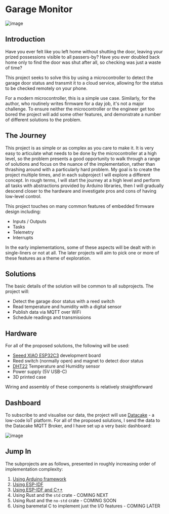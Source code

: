 # Garage Monitor
![image](https://github.com/user-attachments/assets/e63ac389-65a6-4c24-9515-e5f5d7e31f60)

## Introduction

Have you ever felt like you left home without shutting the door, leaving your prized possessions visible to all passers-by? Have you ever doubled back home only to find the door was shut after all, so checking was just a waste of time?

This project seeks to solve this by using a microcontroller to detect the garage door status and transmit it to a cloud service, allowing for the status to be checked remotely on your phone.

For a modern microcontroller, this is a simple use case. Similarly, for the author, who routinely writes firmware for a day job, it's not a major challenge. To ensure neither the microcontroller or the engineer get too bored the project will add some other features, and demonstrate a number of different solutions to the problem.

## The Journey

This project is as simple or as complex as you care to make it. It is very easy to articulate what needs to be done by the microcontroller at a high level, so the problem presents a good opportunity to walk through a range of solutions and focus on the nuance of the implementation, rather than thrashing around with a particularly hard problem. My goal is to create the project multiple times, and in each subproject I will explore a different concept. In rough terms, I will start the journey at a high level and perform all tasks with abstractions provided by Arduino libraries, then I will gradually descend closer to the hardware and investigate pros and cons of having low-level control.

This project touches on many common features of embedded firmware design including:

- Inputs / Outputs
- Tasks
- Telemetry
- Interrupts

In the early implementations, some of these aspects will be dealt with in single-liners or not at all. The later projects will aim to pick one or more of these features as a theme of exploration.

## Solutions

The basic details of the solution will be common to all subprojects. The project will: 

- Detect the garage door status with a reed switch
- Read temperature and humidity with a digital sensor 
- Publish data via MQTT over WiFi
- Schedule readings and transmissions

## Hardware

For all of the proposed solutions, the following will be used:

- [Seeed XIAO ESP32C3](https://www.seeedstudio.com/Seeed-XIAO-ESP32C3-p-5431.html) development board
- Reed switch (normally open) and magnet to detect door status
- [DHT22](https://core-electronics.com.au/dht22-module-temperature-and-humidity.html) Temperature and Humidity sensor
- Power supply (5V USB-C)
- 3D printed case

Wiring and assembly of these components is relatively straightforward

## Dashboard

To subscribe to and visualise our data, the project will use [Datacake](https://datacake.co/) - a low-code IoT platform. For all of the proposed solutions, I send the data to the Datacake MQTT Broker, and I have set up a very basic dashboard:

![image](https://github.com/user-attachments/assets/e63ac389-65a6-4c24-9515-e5f5d7e31f60)

## Jump In

The subprojects are as follows, presented in roughly increasing order of implementation complexity:
1. [Using Arduino framework](https://github.com/TristanWebber/garage_monitor/tree/main/arduino)
2. [Using ESP-IDF](https://github.com/TristanWebber/garage_monitor/tree/main/esp_idf)
3. [Using ESP-IDF and C++](https://github.com/TristanWebber/garage_monitor/tree/main/esp_cpp)
4. Using Rust and the `std` crate - COMING NEXT
5. Using Rust and the `no-std` crate - COMING SOON
6. Using baremetal C to implement just the I/O features - COMING LATER

